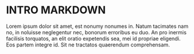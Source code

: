 # INTRO MARKDOWN

Lorem ipsum dolor sit amet, est nonumy nonumes in. Natum tacimates nam no, in noluisse neglegentur nec, bonorum erroribus eu duo. An pro inermis facilisis torquatos, an elit oratio expetendis sea, mei id propriae eligendi. Eos partem integre id. Sit ne tractatos quaerendum comprehensam.

